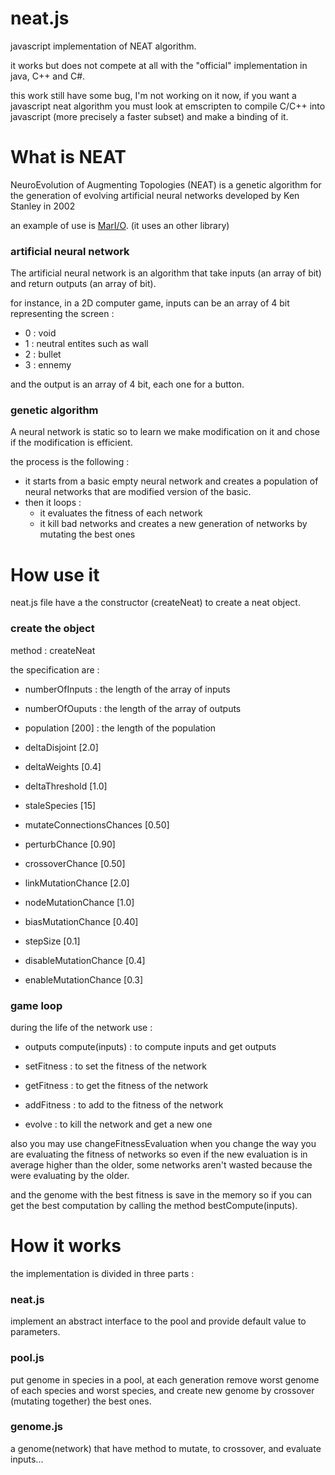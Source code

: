 # neat.js

javascript implementation of NEAT algorithm.

it works but does not compete at all with the "official"
implementation in java, C++ and C#.

this work still have some bug, I'm not working on it now, 
if you want a javascript neat algorithm you must look at
emscripten to compile C/C++ into javascript (more precisely
a faster subset) and make a binding of it.

# What is NEAT

NeuroEvolution of Augmenting Topologies (NEAT) is a genetic 
algorithm for the generation of evolving artificial neural 
networks developed by Ken Stanley in 2002

an example of use is [MarI/O](https://www.youtube.com/results?search_query=marI%2FO&page=&utm_source=opensearch). (it uses an other library)

### artificial neural network

The artificial neural network is an algorithm that take inputs
(an array of bit) and return outputs (an array of bit).

for instance, in a 2D computer game, inputs can be an array of
4 bit representing the screen : 
* 0 : void
* 1 : neutral entites such as wall
* 2 : bullet
* 3 : ennemy

and the output is an array of 4 bit, each one for a button.

### genetic algorithm

A neural network is static so to learn we make 
modification on it and chose if the modification is
efficient.

the process is the following :
* it starts from a basic empty neural network and creates
a population of neural networks that are modified version
of the basic.
* then it loops :
  * it evaluates the fitness of each network
  * it kill bad networks and creates a new generation 
of networks by mutating the best ones

# How use it

neat.js file have a the constructor (createNeat) to 
create a neat object.

### create the object 

method : createNeat

the specification are :

* numberOfInputs 									: the length of the array of inputs
* numberOfOuputs									: the length of the array of outputs

* population					[200]				: the length of the population
* deltaDisjoint 				[2.0]
* deltaWeights 					[0.4]
* deltaThreshold 				[1.0]
* staleSpecies 					[15]
* mutateConnectionsChances 		[0.50]
* perturbChance 				[0.90]
* crossoverChance 				[0.50]
* linkMutationChance 			[2.0]
* nodeMutationChance 			[1.0]
* biasMutationChance 			[0.40]
* stepSize						[0.1]
* disableMutationChance 		[0.4]
* enableMutationChance			[0.3]

### game loop

during the life of the network use :
* outputs compute(inputs) : to compute inputs and get outputs

* setFitness : to set the fitness of the network

* getFitness : to get the fitness of the network

* addFitness : to add to the fitness of the network

* evolve : to kill the network and get a new one

also you may use changeFitnessEvaluation when you change 
the way you are evaluating the fitness of networks so
even if the new evaluation is in average higher than the older,
some networks aren't wasted because the were evaluating by the
older.

and the genome with the best fitness is save in the memory so
if you can get the best computation by calling the method 
bestCompute(inputs).

# How it works 

the implementation is divided in three parts :

### neat.js 
implement an abstract interface to the pool and 
provide default value to parameters.

### pool.js
put genome in species in a pool, at each generation
remove worst genome of each species and worst species,
and create new genome by crossover (mutating together) 
the best ones.

### genome.js
a genome(network) that have method to mutate, to crossover,
and evaluate inputs...
